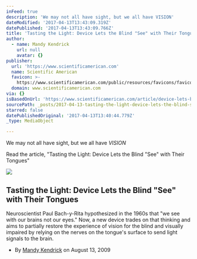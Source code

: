 ```yaml
---
inFeed: true
description: 'We may not all have sight, but we all have VISION'
dateModified: '2017-04-13T13:43:09.319Z'
datePublished: '2017-04-13T13:43:09.766Z'
title: 'Tasting the Light: Device Lets the Blind "See" with Their Tongues'
author:
  - name: Mandy Kendrick
    url: null
    avatar: {}
publisher:
  url: 'https://www.scientificamerican.com'
  name: Scientific American
  favicon: >-
    https://www.scientificamerican.com/public/resources/favicons/favicon-2bdc20b6b8b461ae319099c48d4f62d0.ico
  domain: www.scientificamerican.com
via: {}
isBasedOnUrl: 'https://www.scientificamerican.com/article/device-lets-blind-see-with-tongues/'
sourcePath: _posts/2017-04-13-tasting-the-light-device-lets-the-blind-see-with-their-to.md
starred: false
datePublishedOriginal: '2017-04-13T13:40:44.779Z'
_type: MediaObject

---
```

We may not all have sight, but we all have _VISION_

Read the article, "Tasting the Light: Device Lets the Blind "See" with Their Tongues"

<article style=""><img src="https://www.scientificamerican.com/sciam/cache/file/87E1F05E-92F0-447E-8CC55C408227C045_agenda.jpg?w=600&amp;h=335" /><h1>Tasting the Light: Device Lets the Blind "See" with Their Tongues</h1><p>Neuroscientist Paul Bach-y-Rita hypothesized in the 1960s that "we see with our brains not our eyes." Now, a new device trades on that thinking and aims to partially restore the experience of vision for the blind and visually impaired by relying on the nerves on the tongue's surface to send light signals to the brain.</p></article>

* By [Mandy Kendrick][0] on August 13, 2009

[0]: https://www.scientificamerican.com/author/mandy-kendrick/